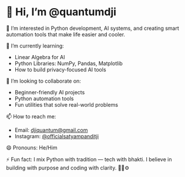 # 👋 Hi, I’m @quantumdji

👀 I’m interested in Python development, AI systems, and creating smart automation tools that make life easier and cooler.

🌱 I’m currently learning:
- Linear Algebra for AI
- Python Libraries: NumPy, Pandas, Matplotlib
- How to build privacy-focused AI tools

💞️ I’m looking to collaborate on:
- Beginner-friendly AI projects
- Python automation tools
- Fun utilities that solve real-world problems

📫 How to reach me:
- Email: djiquantum@gmail.com
- Instagram: [@officialsatyampanditji](https://instagram.com/officialsatyampanditji)

😄 Pronouns: He/Him

⚡ Fun fact: I mix Python with tradition — tech with bhakti. I believe in building with purpose and coding with clarity. 🙏🧠⚙️

<!---
quantumdji/quantumdji is a ✨ special ✨ repository because its `README.md` (this file) appears on your GitHub profile.
You can click the Preview link to take a look at your changes.
--->
